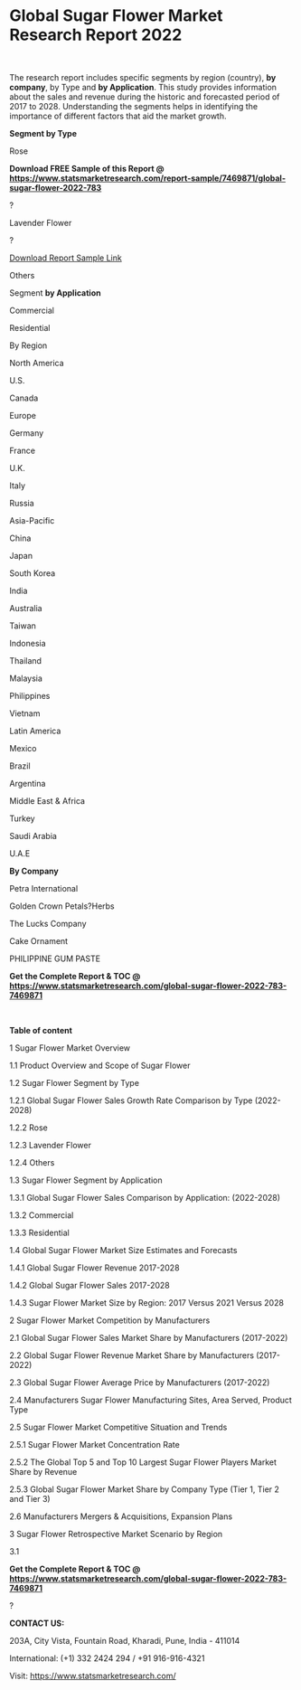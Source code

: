 <h1>Global Sugar Flower Market Research Report 2022</h1><br/><p>The research report includes specific segments by region (country), <strong>by company</strong>, by Type and <strong>by Application</strong>. This study provides information about the sales and revenue during the historic and forecasted period of 2017 to 2028. Understanding the segments helps in identifying the importance of different factors that aid the market growth.</p>
 
 
 
 <p><strong>Segment by Type</strong></p>
 
 
 
 <p>Rose</p>
 
 
 
 <div><b>Download FREE Sample of this Report @ <a href="https://www.statsmarketresearch.com/download-free-sample/7469871/global-sugar-flower-2022-783">https://www.statsmarketresearch.com/report-sample/7469871/global-sugar-flower-2022-783</a></b></div>
 
 
 
 <p>? </p>
 
 
 
 <p>Lavender Flower</p>
 
 
 
 <p>? </p>
 
 
 
 <p><a href="https://www.statsmarketresearch.com/download-free-sample/7469871/global-sugar-flower-2022-783">Download Report Sample Link</a></p>
 
 
 
 <p>Others</p>
 
 
 
 <p>Segment <strong>by Application</strong></p>
 
 
 
 <p>Commercial</p>
 
 
 
 <p>Residential</p>
 
 
 
 <p>By Region</p>
 
 
 
 <p>North America</p>
 
 
 
 <p>U.S.</p>
 
 
 
 <p>Canada</p>
 
 
 
 <p>Europe</p>
 
 
 
 <p>Germany</p>
 
 
 
 <p>France</p>
 
 
 
 <p>U.K.</p>
 
 
 
 <p>Italy</p>
 
 
 
 <p>Russia</p>
 
 
 
 <p>Asia-Pacific</p>
 
 
 
 <p>China</p>
 
 
 
 <p>Japan</p>
 
 
 
 <p>South Korea</p>
 
 
 
 <p>India</p>
 
 
 
 <p>Australia</p>
 
 
 
 <p>Taiwan</p>
 
 
 
 <p>Indonesia</p>
 
 
 
 <p>Thailand</p>
 
 
 
 <p>Malaysia</p>
 
 
 
 <p>Philippines</p>
 
 
 
 <p>Vietnam</p>
 
 
 
 <p>Latin America</p>
 
 
 
 <p>Mexico</p>
 
 
 
 <p>Brazil</p>
 
 
 
 <p>Argentina</p>
 
 
 
 <p>Middle East & Africa</p>
 
 
 
 <p>Turkey</p>
 
 
 
 <p>Saudi Arabia</p>
 
 
 
 <p>U.A.E</p>
 
 
 
 <p><strong>By Company</strong></p>
 
 
 
 <p>Petra International</p>
 
 
 
 <p>Golden Crown Petals?Herbs</p>
 
 
 
 <p>The Lucks Company</p>
 
 
 
 <p>Cake Ornament</p>
 
 
 
 <p>PHILIPPINE GUM PASTE</p>
 
 
 
 <div><b>Get the Complete Report & TOC @ <a href="https://www.statsmarketresearch.com/global-sugar-flower-2022-783-7469871">https://www.statsmarketresearch.com/global-sugar-flower-2022-783-7469871</a></b></div>
 
 
 
 <p><br />
 
 <b>Table of content</b></p>
 
 
 
 <p>1 Sugar Flower Market Overview<br />
 
 1.1 Product Overview and Scope of Sugar Flower<br />
 
 1.2 Sugar Flower Segment by Type<br />
 
 1.2.1 Global Sugar Flower Sales Growth Rate Comparison by Type (2022-2028)<br />
 
 1.2.2 Rose<br />
 
 1.2.3 Lavender Flower<br />
 
 1.2.4 Others<br />
 
 1.3 Sugar Flower Segment by Application<br />
 
 1.3.1 Global Sugar Flower Sales Comparison by Application: (2022-2028)<br />
 
 1.3.2 Commercial<br />
 
 1.3.3 Residential<br />
 
 1.4 Global Sugar Flower Market Size Estimates and Forecasts<br />
 
 1.4.1 Global Sugar Flower Revenue 2017-2028<br />
 
 1.4.2 Global Sugar Flower Sales 2017-2028<br />
 
 1.4.3 Sugar Flower Market Size by Region: 2017 Versus 2021 Versus 2028<br />
 
 2 Sugar Flower Market Competition by Manufacturers<br />
 
 2.1 Global Sugar Flower Sales Market Share by Manufacturers (2017-2022)<br />
 
 2.2 Global Sugar Flower Revenue Market Share by Manufacturers (2017-2022)<br />
 
 2.3 Global Sugar Flower Average Price by Manufacturers (2017-2022)<br />
 
 2.4 Manufacturers Sugar Flower Manufacturing Sites, Area Served, Product Type<br />
 
 2.5 Sugar Flower Market Competitive Situation and Trends<br />
 
 2.5.1 Sugar Flower Market Concentration Rate<br />
 
 2.5.2 The Global Top 5 and Top 10 Largest Sugar Flower Players Market Share by Revenue<br />
 
 2.5.3 Global Sugar Flower Market Share by Company Type (Tier 1, Tier 2 and Tier 3)<br />
 
 2.6 Manufacturers Mergers & Acquisitions, Expansion Plans<br />
 
 3 Sugar Flower Retrospective Market Scenario by Region<br />
 
 3.1</p>
 
 
 
 <div><b>Get the Complete Report & TOC @ <a href="https://www.statsmarketresearch.com/global-sugar-flower-2022-783-7469871">https://www.statsmarketresearch.com/global-sugar-flower-2022-783-7469871</a></b></div>
 
 
 
 <p>? </p>
 
 
 
 <p><b>CONTACT US:</b><br />
 
 203A, City Vista, Fountain Road, Kharadi, Pune, India - 411014<br />
 
 International: (+1) 332 2424 294 / +91 916-916-4321<br />
 
 Visit: <a href="https://www.statsmarketresearch.com/">https://www.statsmarketresearch.com/</a></p>